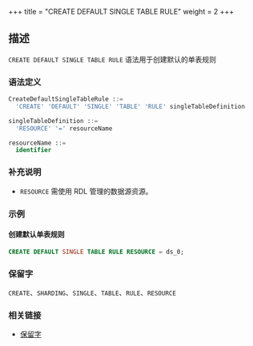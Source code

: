 +++
title = "CREATE DEFAULT SINGLE TABLE RULE"
weight = 2
+++

## 描述

`CREATE DEFAULT SINGLE TABLE RULE` 语法用于创建默认的单表规则

### 语法定义

```sql
CreateDefaultSingleTableRule ::=
  'CREATE' 'DEFAULT' 'SINGLE' 'TABLE' 'RULE' singleTableDefinition

singleTableDefinition ::=
  'RESOURCE' '=' resourceName

resourceName ::=
  identifier
```

### 补充说明

- `RESOURCE` 需使用 RDL 管理的数据源资源。

### 示例

#### 创建默认单表规则

```sql
CREATE DEFAULT SINGLE TABLE RULE RESOURCE = ds_0;
```

### 保留字

`CREATE`、`SHARDING`、`SINGLE`、`TABLE`、`RULE`、`RESOURCE`

### 相关链接

- [保留字](/cn/reference/distsql/syntax/reserved-word/)
